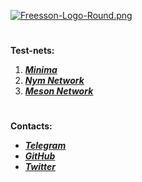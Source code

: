 [![Freesson-Logo-Round.png](https://i.postimg.cc/Xqjc9skX/Freesson-Logo-Round.png "Freesson Logo")](https://postimg.cc/bD5thHMj)  
  
#  
  
**Test-nets:**  
1. ***[Minima](https://minima.global/ "Minima")***  
2. ***[Nym Network](https://testnet-milhon-explorer.nymtech.net/nym/mixnodes/3xKqpe2UqBiKrAhXnNW9UTgzGNKvYoogJbma5JMGp46B "Freesson mix-node")***  
3. ***[Meson Network](https://meson.network/ "Meson")***  
  
#   
    
 **Contacts:**  
 * ***[Telegram](https://t.me/Freesson "@Freesson")***  
 * ***[GitHub](https://github.com/Fr33sson "@Fr33sson")***  
 * ***[Twitter](https://twitter.com/AlexFreesson "@AlexFreesson")***  
 
